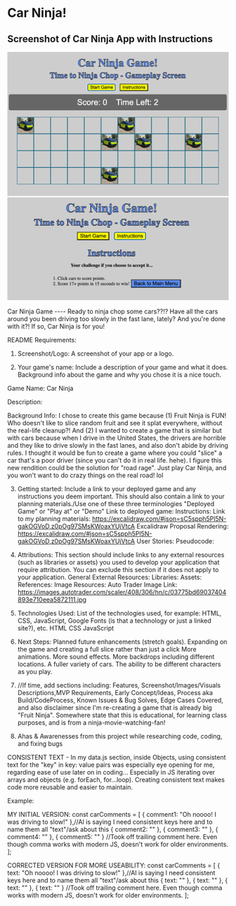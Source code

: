 # Car Ninja!

## Screenshot of Car Ninja App with Instructions
![Gameplay Screenshot](./images/car-ninja-screenshot.png)
![Gameplay Screenshot](./images/instructions.png)







Car Ninja Game ---- Ready to ninja chop some cars??!? Have all the cars around you been driving too slowly in the fast lane, lately? And you're done with it?! If so, Car Ninja is for you!

README Requirements:

1. Screenshot/Logo: A screenshot of your app or a logo.

2. Your game's name: Include a description of your game and what it does. Background info about the game and why you chose it is a nice touch.

Game Name: Car Ninja

Description:

Background Info: I chose to create this game because (1) Fruit Ninja is FUN! Who doesn't like to slice random fruit and see it splat everywhere, without the real-life cleanup?! And (2) I wanted to create a game that is similar but with cars because when I drive in the United States, the drivers are horrible and they like to drive slowly in the fast lanes, and also don't abide by driving rules. I thought it would be fun to create a game where you could "slice" a car that's a poor driver (since you can't do it in real life. hehe). I figure this new rendition could be the solution for "road rage". Just play Car Ninja, and you won't want to do crazy things on the real road! lol

3. Getting started: Include a link to your deployed game and any instructions you deem important. This should also contain a link to your planning materials./Use one of these three terminologies "Deployed Game" or "Play at" or "Demo"
Link to deployed game:
Instructions: 
Link to my planning materials: https://excalidraw.com/#json=sC5spph5Pl5N-gakOGVoD,z0pOg97SMsKWoaxYUjVtcA
Excalidraw Proposal Rendering: https://excalidraw.com/#json=sC5spph5Pl5N-gakOGVoD,z0pOg97SMsKWoaxYUjVtcA
User Stories:
Pseudocode:

4. Attributions: This section should include links to any external resources (such as libraries or assets) you used to develop your application that require attribution. You can exclude this section if it does not apply to your application.
General External Resources:
Libraries: 
Assets:
References:
Image Resources: Auto Trader
Image Link: https://images.autotrader.com/scaler/408/306/hn/c/03775bd69037404893e710eea5872111.jpg


5. Technologies Used: List of the technologies used, for example: HTML, CSS, JavaScript, Google Fonts (is that a technology or just a linked site?), etc.
HTML
CSS
JavaScript

6. Next Steps: Planned future enhancements (stretch goals).
Expanding on the game and creating a full slice rather than just a click
More animations.
More sound effects.
More backdrops including different locations.
A fuller variety of cars.
The ability to be different characters as you play.


7. //If time, add sections including: Features, Screenshot/Images/Visuals Descriptions,MVP Requirements, Early Concept/Ideas, Process aka Build/CodeProcess, Known Issues & Bug Solves, Edge Cases Covered, and also disclaimer since I'm re-creating a game that is already big "Fruit Ninja". Somewhere state that this is educational, for learning class purposes, and is from a ninja-movie-watching-fan!

8. Ahas & Awarenesses from this project while researching code, coding, and fixing bugs

CONSISTENT TEXT - In my data.js section, inside Objects, using consistent text for the "key" in key: value pairs was especially eye opening for me, regarding ease of use later on in coding... Especially in JS iterating over arrays and objects (e.g. forEach, for...loop). Creating consistent text makes code more reusable and easier to maintain.

Example: 

MY INITIAL VERSION:
const carComments = [
    { comment1: "Oh noooo! I was driving to slow!" },//AI is saying I need consistent keys here and to name them all "text"/ask about this
    { comment2: "" },
    { comment3: "" },
    { comment4: "" },
    { comment5: "" } //Took off trailing comment here. Even though comma works with modern JS, doesn't work for older environments.
];

CORRECTED VERSION FOR MORE USEABILITY:
const carComments = [
    { text: "Oh noooo! I was driving to slow!" },//AI is saying I need consistent keys here and to name them all "text"/ask about this
    { text: "" },
    { text: "" },
    { text: "" },
    { text: "" } //Took off trailing comment here. Even though comma works with modern JS, doesn't work for older environments.
];
